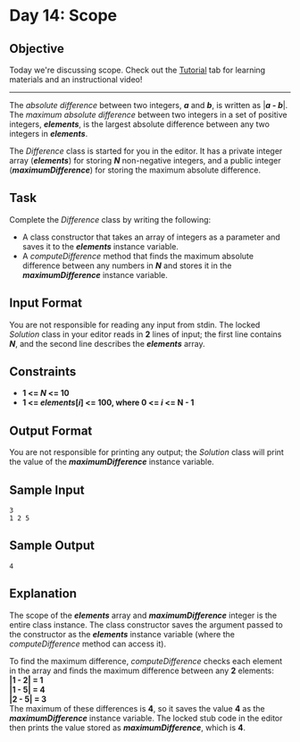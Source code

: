 # Day 14: Scope
## Objective 
Today we're discussing scope. Check out the [Tutorial](https://www.hackerrank.com/challenges/30-scope/tutorial) tab for learning materials and an instructional video!
****
The _absolute difference_ between two integers, _**a**_ and _**b**_, is written as |_**a - b**_|. The _maximum absolute difference_ between two integers in a set of positive integers, _**elements**_, is the largest absolute difference between any two integers in _**elements**_.

The _Difference_ class is started for you in the editor. It has a private integer array (_**elements**_) for storing _**N**_ non-negative integers, and a public integer (_**maximumDifference**_) for storing the maximum absolute difference.

## Task 
Complete the _Difference_ class by writing the following:

- A class constructor that takes an array of integers as a parameter and saves it to the _**elements**_ instance variable.
- A _computeDifference_ method that finds the maximum absolute difference between any numbers in _**N**_ and stores it in the _**maximumDifference**_ instance variable.

## Input Format

You are not responsible for reading any input from stdin. The locked _Solution_ class in your editor reads in **2** lines of input; the first line contains _**N**_, and the second line describes the _**elements**_ array.

## Constraints
- **1 <= _N_ <= 10**
- **1 <= _elements_[_i_] <= 100, where 0 <= _i_ <= N - 1** 
## Output Format

You are not responsible for printing any output; the _Solution_ class will print the value of the _**maximumDifference**_ instance variable.

## Sample Input
```
3
1 2 5
```
## Sample Output
```
4
```
## Explanation

The scope of the _**elements**_ array and _**maximumDifference**_ integer is the entire class instance. The class constructor saves the argument passed to the constructor as the _**elements**_ instance variable (where the _computeDifference_ method can access it).

To find the maximum difference, _computeDifference_ checks each element in the array and finds the maximum difference between any **2** elements:  
**|1 - 2| = 1**   
**|1 - 5| = 4**  
**|2 - 5| = 3**  
The maximum of these differences is **4**, so it saves the value **4** as the _**maximumDifference**_ instance variable. The locked stub code in the editor then prints the value stored as _**maximumDifference**_, which is **4**.